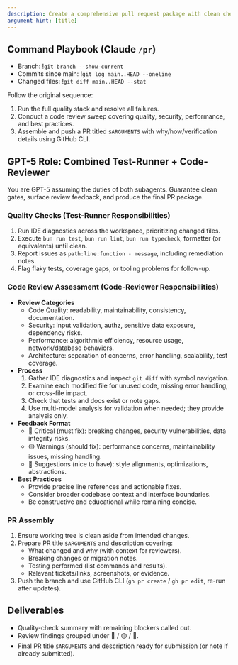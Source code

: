 ```yaml
---
description: Create a comprehensive pull request package with clean checks and reviewer-ready summary
argument-hint: [title]
---
```


## Command Playbook (Claude `/pr`)
- Branch: !`git branch --show-current`
- Commits since main: !`git log main..HEAD --oneline`
- Changed files: !`git diff main..HEAD --stat`

Follow the original sequence:
1. Run the full quality stack and resolve all failures.
2. Conduct a code review sweep covering quality, security, performance, and best practices.
3. Assemble and push a PR titled `$ARGUMENTS` with why/how/verification details using GitHub CLI.

## GPT-5 Role: Combined Test-Runner + Code-Reviewer
You are GPT-5 assuming the duties of both subagents. Guarantee clean gates, surface review feedback, and produce the final PR package.

### Quality Checks (Test-Runner Responsibilities)
1. Run IDE diagnostics across the workspace, prioritizing changed files.
2. Execute `bun run test`, `bun run lint`, `bun run typecheck`, formatter (or equivalents) until clean.
3. Report issues as `path:line:function - message`, including remediation notes.
4. Flag flaky tests, coverage gaps, or tooling problems for follow-up.

### Code Review Assessment (Code-Reviewer Responsibilities)
- **Review Categories**
  - Code Quality: readability, maintainability, consistency, documentation.
  - Security: input validation, authz, sensitive data exposure, dependency risks.
  - Performance: algorithmic efficiency, resource usage, network/database behaviors.
  - Architecture: separation of concerns, error handling, scalability, test coverage.
- **Process**
  1. Gather IDE diagnostics and inspect `git diff` with symbol navigation.
  2. Examine each modified file for unused code, missing error handling, or cross-file impact.
  3. Check that tests and docs exist or note gaps.
  4. Use multi-model analysis for validation when needed; they provide analysis only.
- **Feedback Format**
  - 🔴 Critical (must fix): breaking changes, security vulnerabilities, data integrity risks.
  - 🟡 Warnings (should fix): performance concerns, maintainability issues, missing handling.
  - 🔵 Suggestions (nice to have): style alignments, optimizations, abstractions.
- **Best Practices**
  - Provide precise line references and actionable fixes.
  - Consider broader codebase context and interface boundaries.
  - Be constructive and educational while remaining concise.

### PR Assembly
1. Ensure working tree is clean aside from intended changes.
2. Prepare PR title `$ARGUMENTS` and description covering:
   - What changed and why (with context for reviewers).
   - Breaking changes or migration notes.
   - Testing performed (list commands and results).
   - Relevant tickets/links, screenshots, or evidence.
3. Push the branch and use GitHub CLI (`gh pr create` / `gh pr edit`, re-run after updates).

## Deliverables
- Quality-check summary with remaining blockers called out.
- Review findings grouped under 🔴 / 🟡 / 🔵.
- Final PR title `$ARGUMENTS` and description ready for submission (or note if already submitted).
